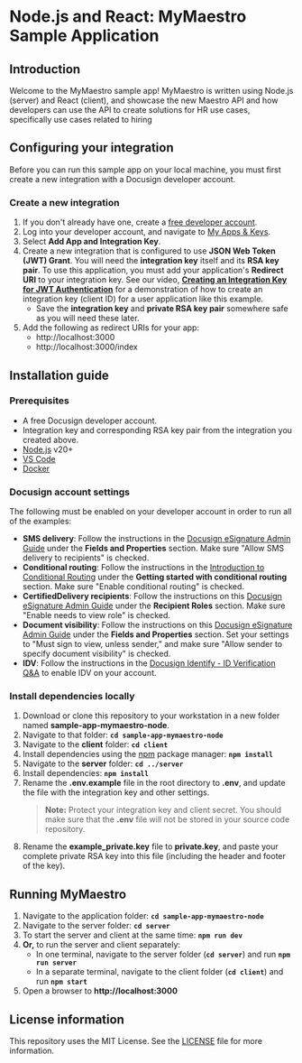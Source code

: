 # Node.js and React: MyMaestro Sample Application

## Introduction

Welcome to the MyMaestro sample app! MyMaestro is written using Node.js (server) and React (client), and showcase the new Maestro API and how developers can use the API to create solutions for HR use cases, specifically use cases related to hiring

## Configuring your integration

Before you can run this sample app on your local machine, you must first create a new integration with a Docusign developer account.

### Create a new integration

1. If you don't already have one, create a [free developer account](https://go.docusign.com/sandbox/productshot/?elqCampaignId=16535).
2. Log into your developer account, and navigate to [My Apps & Keys](https://admindemo.docusign.com/authenticate?goTo=apiIntegratorKey).
3. Select **Add App and Integration Key**.
4. Create a new integration that is configured to use **JSON Web Token (JWT) Grant**.
   You will need the **integration key** itself and its **RSA key pair**. To use this application, you must add your application's **Redirect URI** to your integration key. See our video, [**Creating an Integration Key for JWT Authentication**](https://www.youtube.com/watch?v=GgDqa7-L0yo) for a demonstration of how to create an integration key (client ID) for a user application like this example.
   - Save the **integration key** and **private RSA key pair** somewhere safe as you will need these later.
5. Add the following as redirect URIs for your app:
   - http://localhost:3000
   - http://localhost:3000/index

## Installation guide

### Prerequisites

- A free Docusign developer account.
- Integration key and corresponding RSA key pair from the integration you created above.
- [Node.js](https://nodejs.org/) v20+
- [VS Code](https://code.visualstudio.com/)
- [Docker](https://docs.docker.com/get-docker/)

### Docusign account settings

The following must be enabled on your developer account in order to run all of the examples:

- **SMS delivery**: Follow the instructions in the [Docusign eSignature Admin Guide](https://support.docusign.com/guides/ndse-admin-guide-sending-settings) under the **Fields and Properties** section. Make sure "Allow SMS delivery to recipients" is checked.
- **Conditional routing**: Follow the instructions in the [Introduction to Conditional Routing](https://support.docusign.com/en/guides/ndse-user-guide-intro-to-conditional-routing) under the **Getting started with conditional routing** section. Make sure "Enable conditional routing" is checked.
- **CertifiedDelivery recipients**: Follow the instructions on this [Docusign eSignature Admin Guide](https://support.docusign.com/guides/ndse-admin-guide-sending-settings) under the **Recipient Roles** section. Make sure "Enable needs to view role" is checked.
- **Document visibility**: Follow the instructions on this [Docusign eSignature Admin Guide](https://support.docusign.com/guides/ndse-admin-guide-sending-settings) under the **Fields and Properties** section. Set your settings to "Must sign to view, unless sender," and make sure "Allow sender to specify document visibility" is checked.
- **IDV**: Follow the instructions in the [Docusign Identify - ID Verification Q&A](https://support.docusign.com/en/articles/Tech-Readiness-DocuSign-Identify-ID-Verification#How_to_add_ID_Verification_on_an_account) to enable IDV on your account.

### Install dependencies locally

1. Download or clone this repository to your workstation in a new folder named **sample-app-mymaestro-node**.
2. Navigate to that folder: **`cd sample-app-mymaestro-node`**
3. Navigate to the **client** folder: **`cd client`**
4. Install dependencies using the [npm](https://www.npmjs.com/) package manager: **`npm install`**
5. Navigate to the **server** folder: **`cd ../server`**
6. Install dependencies: **`npm install`**
7. Rename the **.env.example** file in the root directory to **.env**, and update the file with the integration key and other settings.
   > **Note:** Protect your integration key and client secret. You should make sure that the **.env** file will not be stored in your source code repository.
8. Rename the **example_private.key** file to **private.key**, and paste your complete private RSA key into this file (including the header and footer of the key).

## Running MyMaestro

1. Navigate to the application folder: **`cd sample-app-mymaestro-node`**
2. Navigate to the server folder: **`cd server`**
3. To start the server and client at the same time: **`npm run dev`**
4. **Or,** to run the server and client separately:
   - In one terminal, navigate to the server folder (**`cd server`**) and run **`npm run server`**
   - In a separate terminal, navigate to the client folder (**`cd client`**) and run **`npm start`**
5. Open a browser to **http://localhost:3000**

## License information

This repository uses the MIT License. See the [LICENSE](./LICENSE) file for more information.
